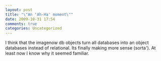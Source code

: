 ```yaml
---
layout: post
title: "\"An 'Ah-Ha' moment\""
date: 2009-10-31 17:54
comments: true
categories: Uncategorized
---
```

I think that the imagenow db objects turn all databases into an object databases instead of relational. Its finally making more sense (sorta'). At least now I know why it seemed familiar.
